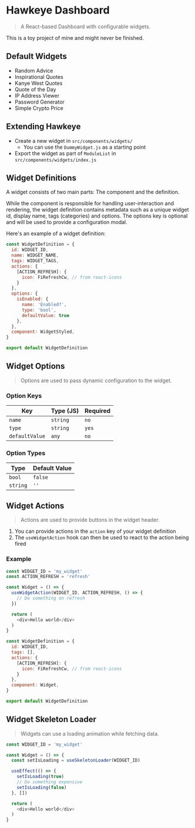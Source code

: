 # Hawkeye Dashboard
> A React-based Dashboard with configurable widgets.

This is a toy project of mine and might never be finished.

## Default Widgets

- Random Advice
- Inspirational Quotes
- Kanye West Quotes
- Quote of the Day
- IP Address Viewer
- Password Generator
- Simple Crypto Price

## Extending Hawkeye

- Create a new widget in `src/components/widgets/`
  - You can use the `DummyWidget.js` as a starting point
- Export the widget as part of `ModuleList` in `src/components/widgets/index.js`

## Widget Definitions

A widget consists of two main parts: The component and the definition.

While the component is responsible for handling user-interaction and rendering, the widget definition contains metadata such as a unique widget id, display name, tags (categories) and options. The options key is optional and will be used to provide a configuration modal.

Here's an example of a widget definition:
```js
const WidgetDefinition = {
  id: WIDGET_ID,
  name: WIDGET_NAME,
  tags: WIDGET_TAGS,
  actions: {
    [ACTION_REFRESH]: {
      icon: FiRefreshCw, // from react-icons
    }
  },
  options: {
    isEnabled: {
      name: 'Enabled?',
      type: 'bool',
      defaultValue: true
    },
  },
  component: WidgetStyled,
}

export default WidgetDefinition
```

## Widget Options
> Options are used to pass dynamic configuration to the widget.

### Option Keys

| Key            | Type (JS)                  | Required |
| -------------- | -------------------------- | -------- |
| `name`         | `string`                   | `no`     |
| `type`         | `string`                   | `yes`    |
| `defaultValue` | `any`                      | `no`     |

### Option Types

| Type       | Default Value              |
| ---------- | -------------------------- |
| `bool`     | `false`                    |
| `string`   | `''`                       |

## Widget Actions
> Actions are used to provide buttons in the widget header.

1. You can provide actions in the `action` key of your widget definition
2. The `useWidgetAction` hook can then be used to react to the action being fired

### Example

```js
const WIDGET_ID = 'my_widget'
const ACTION_REFRESH = 'refresh'

const Widget = () => {
  useWidgetAction(WIDGET_ID, ACTION_REFRESH, () => {
    // Do something on refresh
  })

  return (
    <div>Hello world</div>
  )
}

const WidgetDefinition = {
  id: WIDGET_ID,
  tags: [],
  actions: {
    [ACTION_REFRESH]: {
      icon: FiRefreshCw, // from react-icons
    }
  },
  component: Widget,
}

export default WidgetDefinition
```

## Widget Skeleton Loader
> Widgets can use a loading animation while fetching data.

```js
const WIDGET_ID = 'my_widget'

const Widget = () => {
  const setIsLoading = useSkeletonLoader(WIDGET_ID)

  useEffect(() => {
    setIsLoading(true)
    // Do something expensive
    setIsLoading(false)
  }, [])

  return (
    <div>Hello world</div>
  )
}
```
